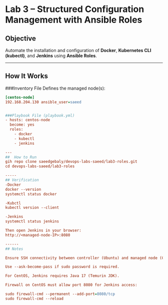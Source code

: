 # Lab 3 – Structured Configuration Management with Ansible Roles

## Objective
Automate the installation and configuration of **Docker**, **Kubernetes CLI (kubectl)**, and **Jenkins** using **Ansible Roles**.

---

##  How It Works

###Inventory File
Defines the managed node(s):
```ini
[centos-node]
192.168.204.130 ansible_user=saeed


###Playbook File (playbook.yml)
- hosts: centos-node
  become: yes
  roles:
    - docker
    - kubectl
    - jenkins

---
##  How to Run
gih repo clone saeedgebaly/devops-labs-saeed/lab3-roles.git
cd devops-labs-saeed/lab3-roles

-----
## Verification
-Docker
docker --version
systemctl status docker

-Kubctl
kubectl version --client

-Jenkins
systemctl status jenkins

Then open Jenkins in your browser:
http://<managed-node-IP>:8080

------
## Notes

Ensure SSH connectivity between controller (Ubuntu) and managed node (CentOS).

Use --ask-become-pass if sudo password is required.

For CentOS, Jenkins requires Java 17 (Temurin JDK).

Firewall on CentOS must allow port 8080 for Jenkins access:

sudo firewall-cmd --permanent --add-port=8080/tcp
sudo firewall-cmd --reload

